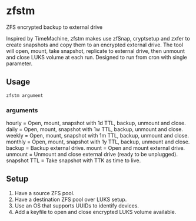 # zfstm
ZFS encrypted backup to external drive

Inspired by TimeMachine, zfstm makes use zfSnap, cryptsetup and zxfer to create snapshots and copy them to an encrypted external drive. The tool will open, mount, take snapshot, replicate to external drive, then unmount and close LUKS volume at each run. Designed to run from cron with single parameter.

## Usage

	zfstm argument

### arguments

hourly       = Open, mount, snapshot with 1d TTL, backup, unmount and close.
daily        = Open, mount, snapshot with 1w TTL, backup, unmount and close.
weekly       = Open, mount, snapshot with 1m TTL, backup, unmount and close.
monthly      = Open, mount, snapshot with 1y TTL, backup, unmount and close.
backup       = Backup external drive.
mount        = Open and mount external drive.
unmount      = Unmount and close external drive (ready to be unplugged).
snapshot TTL = Take snapshot with TTK as time to live. 


## Setup

1. Have a source ZFS pool.
1. Have a destination ZFS pool over LUKS setup.
1. Use an OS that supports UUIDs to identify devices.
1. Add a keyfile to open and close encrypted LUKS volume available.


